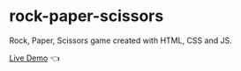 # rock-paper-scissors
Rock, Paper, Scissors game created with HTML, CSS and JS.

[Live Demo](https://marekpouchly.github.io/rock-paper-scissors/) 👈
